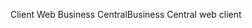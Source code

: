 <span data-ttu-id="f2e43-101">Client Web Business Central</span><span class="sxs-lookup"><span data-stu-id="f2e43-101">Business Central web client</span></span>
